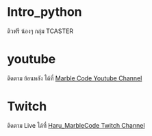 # Intro_python
ติวฟรี น้องๆ กลุ่ม TCASTER
# youtube
ติดตาม ย้อนหลัง ได้ที่ [Marble Code Youtube Channel](https://www.youtube.com/channel/UCKh8bt1fUttU7d-0J5BnxPg/featured)
# Twitch
ติดตาม Live ได้ที่ [Haru_MarbleCode Twitch Channel](https://www.twitch.tv/haru_marblecode)

